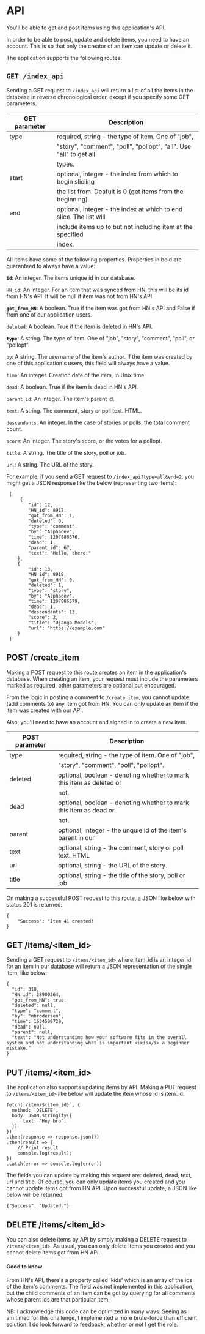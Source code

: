 # API

You'll be able to get and post items using this application's API.

In order to be able to post, update and delete items, you need to have an account. This is so that only the creator of an item can update or delete it.


The application supports the following routes:

## `GET /index_api`

Sending a GET request to `/index_api` will return a list of all the items
in the database in reverse chronological order, except if you specify
some GET parameters.

| GET parameter   | Description       |
| ---------------   | ----------        |
| type              | required, string - the type of item. One of "job", |
|                   | "story", "comment", "poll", "pollopt", "all". Use "all" to get all |
|                   | types.             |
| start             | optional, integer - the index from which to begin sliciing |
|                   | the list from. Deafult is 0 (get items from the beginning). |
| end               | optional, integer - the index at which to end slice. The list will |
|                   | include items up to but not including item at the specified |
|                   | index. |



All items have some of the following properties. Properties in bold are guaranteed to
always have a value:

**`id`**: An integer. The items unique id in our database.

`HN_id`: An integer. For an item that was synced from HN, this will be its id from HN's API. It will be null if item was not from HN's API.

**`got_from_HN`**: A boolean. True if the item was got from HN's API and False if from one of our application users.


`deleted`: A boolean. True if the item is deleted in HN's API.

**`type`**: A string. The type of item. One of "job", "story",
"comment", "poll", or "pollopt".


`by`: A string. The username of the item's author. If the item was created by
one of this application's users, this field will always have a value.

`time`: An integer. Creation date of the item, in Unix time.

`dead`: A boolean. True if the item is dead in HN's API.

`parent_id`:  An integer. The item's parent id.

`text`: A string. The comment, story or poll text. HTML.

`descendants`: An integer. In the case of stories or polls, the total comment count.

`score`: An integer. The story's score, or the votes for a pollopt.

`title`: A string. The title of the story, poll or job.

`url`: A string. The URL of the story.


 For example, if you send a GET request to `/index_api?type=all&end=2`, you might get a JSON response like the below (representing two items):
```
 [
     {  
        "id": 12,
        "HN_id": 8917,
        "got_from_HN": 1,
        "deleted": 0,
        "type": "comment",
        "by": "Alphadev",
        "time": 1207886576,
        "dead": 1,
        "parent_id": 67,
        "text": "Hello, there!"
    },
    {
        "id": 13,
        "HN_id": 8918,
        "got_from_HN": 0,
        "deleted": 1,
        "type": "story",
        "by": "Alphadev",
        "time": 1207886579,
        "dead": 1,
        "descendants": 12,
        "score": 2,
        "title": "Django Models",
        "url": "https://example.com"
    }
 ]
 ```

## POST /create_item

Making a POST request to this route creates an item in the application's database. When creating an item, your request must include the parameters marked as required, other parameters are optional but encouraged.

From the logic in posting a comment to `/create_item`, you cannot update (add comments to) any item got from HN. You can only update an item if the item was created with our API.

Also, you'll need to have an account and signed in to create a new item.


| POST parameter   | Description        |
| ---------------   | ----------        |
| type              | required, string - the type of item. One of "job", |
|                   | "story", "comment", "poll", "pollopt". |
| deleted           | optional, boolean - denoting whether to mark this item as deleted or|
|                   | not.               |
| dead              | optional, boolean - denoting whether to mark this item as dead or|
|                   | not.               |
| parent            | optional, integer - the unquie id of the item's parent in our ||                   | database, if it exits. |
| text              | optional, string - the comment, story or poll text. HTML |
| url               | optional, string - the URL of the story. |
| title             | optional, string - the title of the story, poll or job

On making a successful POST request to this route, a JSON like below with status 201 is returned:

```
{
    "Success": "Item 41 created!
}
```


## GET /items/<item_id>

Sending a GET request to `/items/<item_id>` where item_id is an integer id for an item in our database will return a JSON representation of the single item, like below:
```
{
  "id": 310,
  "HN_id": 28900364,
  "got_from_HN": true,
  "deleted": null,
  "type": "comment",
  "by": "mbrodersen",
  "time": 1634509729,
  "dead": null,
  "parent": null,
  "text": "Not understanding how your software fits in the overall system and not understanding what is important <i>is</i> a beginner mistake."
}
```


## PUT /items/<item_id>

The application also supports updating items by API. Making a PUT request to `/items/<item_id>` like below will update the item whose id is item_id:
```
fetch(`/item/${item_id}`, {
  method: 'DELETE',
  body: JSON.stringify({
      text: "Hey bro",
  })
})
.then(response => response.json())
.then(result => {
    // Print result
    console.log(result);
})
.catch(error => console.log(error))
```

The fields you can update by making this request are: deleted, dead, text, url and title. Of course, you can only update items you created and you cannot update items got from HN API. Upon successful update, a JSON like below will be returned:
```
{"Success": "Updated."}
```


## DELETE /items/<item_id>

You can also delete items by API by simply making a DELETE request to `/items/<item_id>`. As usual, you can only delete items you created and you cannot delete items got from HN API.


#### Good to know

From HN's API, there's a property called 'kids' which is an array of the
ids of the item's comments. The field was not implemented in this application, but the child comments of an item can be got by querying for all comments whose parent ids are that particular item.


NB: I acknowledge this code can be optimized in many ways. Seeing as I am timed for this challenge, I implemented a more brute-force than efficient solution. I do look forward to feedback, whether or not I get the role.